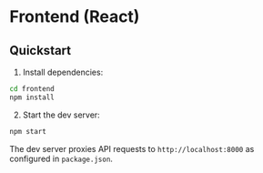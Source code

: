 # Frontend (React)

## Quickstart

1. Install dependencies:

```bash
cd frontend
npm install
```

2. Start the dev server:

```bash
npm start
```

The dev server proxies API requests to `http://localhost:8000` as configured in `package.json`.